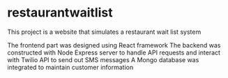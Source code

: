 # restaurantwaitlist

This project is a website that simulates a restaurant wait list system

The frontend part was designed using React framework
The backend was constructed with Node Express server to handle API requests and interact with Twilio API to send out SMS messages
A Mongo database was integrated to maintain customer information
